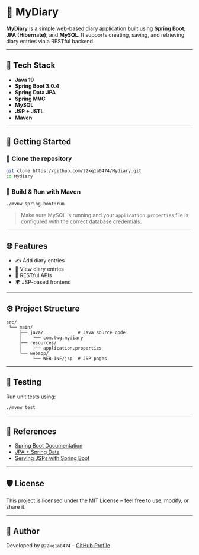 # 📔 MyDiary

**MyDiary** is a simple web-based diary application built using **Spring Boot**, **JPA (Hibernate)**, and **MySQL**. It supports creating, saving, and retrieving diary entries via a RESTful backend.

---

## 🔧 Tech Stack

- **Java 19**
- **Spring Boot 3.0.4**
- **Spring Data JPA**
- **Spring MVC**
- **MySQL**
- **JSP + JSTL**
- **Maven**

---

## 🚀 Getting Started

### 📁 Clone the repository
```bash
git clone https://github.com/22kq1a0474/Mydiary.git
cd Mydiary
```

### 🔨 Build & Run with Maven
```bash
./mvnw spring-boot:run
```

> Make sure MySQL is running and your `application.properties` file is configured with the correct database credentials.

---

## 🌐 Features

- ✍️ Add diary entries
- 📅 View diary entries
- 🔁 RESTful APIs
- 🌍 JSP-based frontend

---

## ⚙️ Project Structure

```
src/
 └── main/
     ├── java/             # Java source code
     │    └── com.twg.mydiary
     ├── resources/
     │    ├── application.properties
     └── webapp/
          └── WEB-INF/jsp  # JSP pages
```

---

## 🧪 Testing

Run unit tests using:
```bash
./mvnw test
```

---

## 📎 References

- [Spring Boot Documentation](https://spring.io/projects/spring-boot)
- [JPA + Spring Data](https://spring.io/guides/gs/accessing-data-jpa/)
- [Serving JSPs with Spring Boot](https://www.baeldung.com/spring-boot-jsp)

---

## 🛡️ License

This project is licensed under the MIT License – feel free to use, modify, or share it.

---

## 🙋 Author

Developed by `@22kq1a0474` – [GitHub Profile](https://github.com/22kq1a0474)
